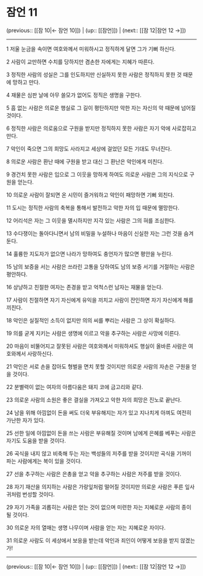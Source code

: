 # 잠언 11

(previous:: [[잠 10|← 잠언 10]]) | (up:: [[잠언]]) | (next:: [[잠 12|잠언 12 →]])

***




1 
저울 눈금을 속이면 여호와께서 미워하시고 정직하게 달면 그가 기뻐 하신다. 



2 
사람이 교만하면 수치를 당하지만 겸손한 자에게는 지혜가 따른다. 



3 
정직한 사람의 성실은 그를 인도하지만 신실하지 못한 사람은 정직하지 못한 것 때문에 망하고 만다. 



4 
재물은 심판 날에 아무 쓸모가 없어도 정직은 생명을 구한다. 



5 
흠 없는 사람은 의로운 행실로 그 길이 평탄하지만 악한 자는 자신의 악 때문에 넘어질 것이다. 



6 
정직한 사람은 의로움으로 구원을 받지만 정직하지 못한 사람은 자기 악에 사로잡히고 만다. 



7 
악인이 죽으면 그의 희망도 사라지고 세상에 걸었던 모든 기대도 무너진다. 



8 
의로운 사람은 환난 때에 구원을 받고 대신 그 환난은 악인에게 미친다. 



9 
경건치 못한 사람은 입으로 그 이웃을 망하게 하여도 의로운 사람은 그의 지식으로 구원을 얻는다. 



10 
의로운 사람이 잘되면 온 시민이 즐거워하고 악인이 패망하면 기뻐 외친다. 



11 
도시는 정직한 사람의 축복을 통해서 발전하고 악한 자의 입 때문에 멸망한다. 



12 
어리석은 자는 그 이웃을 멸시하지만 지각 있는 사람은 그의 혀를 조심한다. 



13 
수다쟁이는 돌아다니면서 남의 비밀을 누설하나 마음이 신실한 자는 그런 것을 숨겨 둔다. 



14 
훌륭한 지도자가 없으면 나라가 망하여도 충언자가 많으면 평안을 누린다. 



15 
남의 보증을 서는 사람은 쓰라린 고통을 당하여도 남의 보증 서기를 거절하는 사람은 평안하다. 



16 
상냥하고 친절한 여자는 존경을 받고 억척스런 남자는 재물을 얻는다. 



17 
사람이 친절하면 자기 자신에게 유익을 끼치고 사람이 잔인하면 자기 자신에게 해를 끼친다. 



18 
악인은 실질적인 소득이 없지만 의의 씨를 뿌리는 사람은 그 상이 확실하다. 



19 
의를 굳게 지키는 사람은 생명에 이르고 악을 추구하는 사람은 사망에 이른다. 



20 
마음이 비뚤어지고 잘못된 사람은 여호와께서 미워하셔도 행실이 올바른 사람은 여호와께서 사랑하신다. 



21 
악인은 서로 손을 잡아도 형벌을 면치 못할 것이지만 의로운 사람의 자손은 구원을 얻을 것이다. 



22 
분별력이 없는 여자의 아름다움은 돼지 코에 금고리와 같다. 



23 
의로운 사람의 소원은 좋은 결실을 가져오고 악한 자의 희망은 진노로 끝난다. 



24 
남을 위해 아낌없이 돈을 써도 더욱 부유해지는 자가 있고 지나치게 아껴도 여전히 가난한 자가 있다. 



25 
선한 일에 아낌없이 돈을 쓰는 사람은 부유해질 것이며 남에게 은혜를 베푸는 사람은 자기도 도움을 받을 것이다. 



26 
곡식을 내지 않고 비축해 두는 자는 백성들의 저주를 받을 것이지만 곡식을 기꺼이 파는 사람에게는 복이 있을 것이다. 



27 
선을 추구하는 사람은 은총을 얻고 악을 추구하는 사람은 저주를 받을 것이다. 



28 
자기 재산을 의지하는 사람은 가랑잎처럼 떨어질 것이지만 의로운 사람은 푸른 잎사귀처럼 번성할 것이다. 



29 
자기 가족을 괴롭히는 사람은 얻는 것이 없으며 미련한 자는 지혜로운 사람의 종이 될 것이다. 



30 
의로운 자의 열매는 생명 나무이며 사람을 얻는 자는 지혜로운 자이다. 



31 
의로운 사람도 이 세상에서 보응을 받는데 악인과 죄인이 어떻게 보응을 받지 않겠는가!

***

(previous:: [[잠 10|← 잠언 10]]) | (up:: [[잠언]]) | (next:: [[잠 12|잠언 12 →]])
